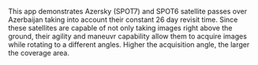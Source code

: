 This app demonstrates Azersky (SPOT7) and SPOT6 satellite passes over Azerbaijan taking into account their constant 26 day revisit time.
Since these satellites are capable of not only taking images right above the ground, their agility and maneuvr capability allow them to acquire images while rotating to a different angles.
Higher the acquisition angle, the larger the coverage area.
